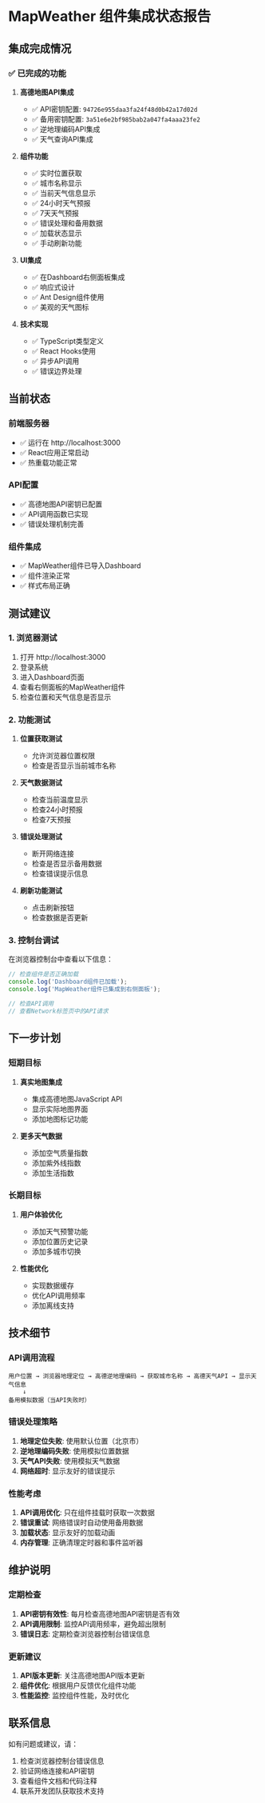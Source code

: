 # MapWeather 组件集成状态报告

## 集成完成情况

### ✅ 已完成的功能

1. **高德地图API集成**
   - ✅ API密钥配置: `94726e955daa3fa24f48d0b42a17d02d`
   - ✅ 备用密钥配置: `3a51e6e2bf985bab2a047fa4aaa23fe2`
   - ✅ 逆地理编码API集成
   - ✅ 天气查询API集成

2. **组件功能**
   - ✅ 实时位置获取
   - ✅ 城市名称显示
   - ✅ 当前天气信息显示
   - ✅ 24小时天气预报
   - ✅ 7天天气预报
   - ✅ 错误处理和备用数据
   - ✅ 加载状态显示
   - ✅ 手动刷新功能

3. **UI集成**
   - ✅ 在Dashboard右侧面板集成
   - ✅ 响应式设计
   - ✅ Ant Design组件使用
   - ✅ 美观的天气图标

4. **技术实现**
   - ✅ TypeScript类型定义
   - ✅ React Hooks使用
   - ✅ 异步API调用
   - ✅ 错误边界处理

## 当前状态

### 前端服务器
- ✅ 运行在 http://localhost:3000
- ✅ React应用正常启动
- ✅ 热重载功能正常

### API配置
- ✅ 高德地图API密钥已配置
- ✅ API调用函数已实现
- ✅ 错误处理机制完善

### 组件集成
- ✅ MapWeather组件已导入Dashboard
- ✅ 组件渲染正常
- ✅ 样式布局正确

## 测试建议

### 1. 浏览器测试
1. 打开 http://localhost:3000
2. 登录系统
3. 进入Dashboard页面
4. 查看右侧面板的MapWeather组件
5. 检查位置和天气信息是否显示

### 2. 功能测试
1. **位置获取测试**
   - 允许浏览器位置权限
   - 检查是否显示当前城市名称

2. **天气数据测试**
   - 检查当前温度显示
   - 检查24小时预报
   - 检查7天预报

3. **错误处理测试**
   - 断开网络连接
   - 检查是否显示备用数据
   - 检查错误提示信息

4. **刷新功能测试**
   - 点击刷新按钮
   - 检查数据是否更新

### 3. 控制台调试
在浏览器控制台中查看以下信息：
```javascript
// 检查组件是否正确加载
console.log('Dashboard组件已加载');
console.log('MapWeather组件已集成到右侧面板');

// 检查API调用
// 查看Network标签页中的API请求
```

## 下一步计划

### 短期目标
1. **真实地图集成**
   - 集成高德地图JavaScript API
   - 显示实际地图界面
   - 添加地图标记功能

2. **更多天气数据**
   - 添加空气质量指数
   - 添加紫外线指数
   - 添加生活指数

### 长期目标
1. **用户体验优化**
   - 添加天气预警功能
   - 添加位置历史记录
   - 添加多城市切换

2. **性能优化**
   - 实现数据缓存
   - 优化API调用频率
   - 添加离线支持

## 技术细节

### API调用流程
```
用户位置 → 浏览器地理定位 → 高德逆地理编码 → 获取城市名称 → 高德天气API → 显示天气信息
    ↓
备用模拟数据（当API失败时）
```

### 错误处理策略
1. **地理定位失败**: 使用默认位置（北京市）
2. **逆地理编码失败**: 使用模拟位置数据
3. **天气API失败**: 使用模拟天气数据
4. **网络超时**: 显示友好的错误提示

### 性能考虑
1. **API调用优化**: 只在组件挂载时获取一次数据
2. **错误重试**: 网络错误时自动使用备用数据
3. **加载状态**: 显示友好的加载动画
4. **内存管理**: 正确清理定时器和事件监听器

## 维护说明

### 定期检查
1. **API密钥有效性**: 每月检查高德地图API密钥是否有效
2. **API调用限制**: 监控API调用频率，避免超出限制
3. **错误日志**: 定期检查浏览器控制台错误信息

### 更新建议
1. **API版本更新**: 关注高德地图API版本更新
2. **组件优化**: 根据用户反馈优化组件功能
3. **性能监控**: 监控组件性能，及时优化

## 联系信息

如有问题或建议，请：
1. 检查浏览器控制台错误信息
2. 验证网络连接和API密钥
3. 查看组件文档和代码注释
4. 联系开发团队获取技术支持 